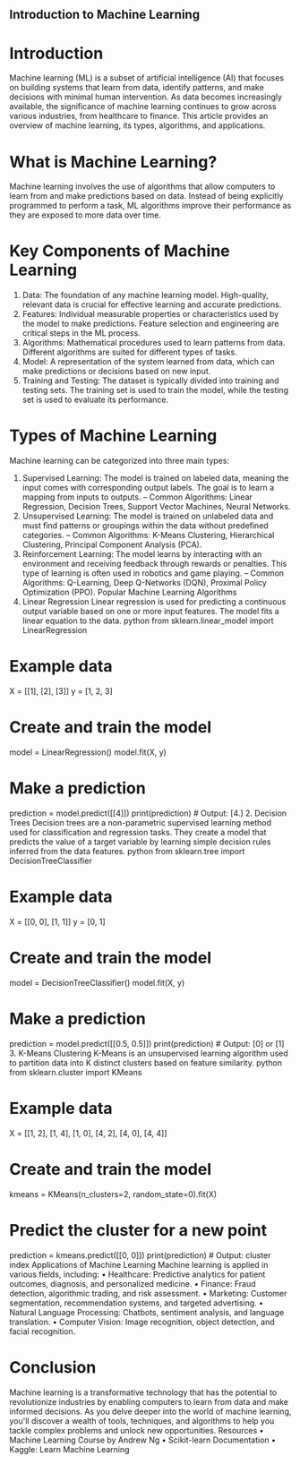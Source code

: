 ## Introduction to Machine Learning
# Introduction
Machine learning (ML) is a subset of artificial intelligence (AI) that focuses on building systems that learn from data, identify patterns, and make decisions with minimal human intervention. As data becomes increasingly available, the significance of machine learning continues to grow across various industries, from healthcare to finance. This article provides an overview of machine learning, its types, algorithms, and applications.
# What is Machine Learning?
Machine learning involves the use of algorithms that allow computers to learn from and make predictions based on data. Instead of being explicitly programmed to perform a task, ML algorithms improve their performance as they are exposed to more data over time.
# Key Components of Machine Learning
1.	Data: The foundation of any machine learning model. High-quality, relevant data is crucial for effective learning and accurate predictions.
2.	Features: Individual measurable properties or characteristics used by the model to make predictions. Feature selection and engineering are critical steps in the ML process.
3.	Algorithms: Mathematical procedures used to learn patterns from data. Different algorithms are suited for different types of tasks.
4.	Model: A representation of the system learned from data, which can make predictions or decisions based on new input.
5.	Training and Testing: The dataset is typically divided into training and testing sets. The training set is used to train the model, while the testing set is used to evaluate its performance.
# Types of Machine Learning
Machine learning can be categorized into three main types:
1.	Supervised Learning: The model is trained on labeled data, meaning the input comes with corresponding output labels. The goal is to learn a mapping from inputs to outputs.
–	Common Algorithms: Linear Regression, Decision Trees, Support Vector Machines, Neural Networks.
2.	Unsupervised Learning: The model is trained on unlabeled data and must find patterns or groupings within the data without predefined categories.
–	Common Algorithms: K-Means Clustering, Hierarchical Clustering, Principal Component Analysis (PCA).
3.	Reinforcement Learning: The model learns by interacting with an environment and receiving feedback through rewards or penalties. This type of learning is often used in robotics and game playing.
–	Common Algorithms: Q-Learning, Deep Q-Networks (DQN), Proximal Policy Optimization (PPO).
Popular Machine Learning Algorithms
1. Linear Regression
Linear regression is used for predicting a continuous output variable based on one or more input features. The model fits a linear equation to the data.
python
from sklearn.linear_model import LinearRegression

# Example data
X = [[1], [2], [3]]
y = [1, 2, 3]

# Create and train the model
model = LinearRegression()
model.fit(X, y)

# Make a prediction
prediction = model.predict([[4]])
print(prediction)  # Output: [4.]
2. Decision Trees
Decision trees are a non-parametric supervised learning method used for classification and regression tasks. They create a model that predicts the value of a target variable by learning simple decision rules inferred from the data features.
python
from sklearn.tree import DecisionTreeClassifier

# Example data
X = [[0, 0], [1, 1]]
y = [0, 1]

# Create and train the model
model = DecisionTreeClassifier()
model.fit(X, y)

# Make a prediction
prediction = model.predict([[0.5, 0.5]])
print(prediction)  # Output: [0] or [1]
3. K-Means Clustering
K-Means is an unsupervised learning algorithm used to partition data into K distinct clusters based on feature similarity.
python
from sklearn.cluster import KMeans

# Example data
X = [[1, 2], [1, 4], [1, 0], [4, 2], [4, 0], [4, 4]]

# Create and train the model
kmeans = KMeans(n_clusters=2, random_state=0).fit(X)

# Predict the cluster for a new point
prediction = kmeans.predict([[0, 0]])
print(prediction)  # Output: cluster index
Applications of Machine Learning
Machine learning is applied in various fields, including:
•	Healthcare: Predictive analytics for patient outcomes, diagnosis, and personalized medicine.
•	Finance: Fraud detection, algorithmic trading, and risk assessment.
•	Marketing: Customer segmentation, recommendation systems, and targeted advertising.
•	Natural Language Processing: Chatbots, sentiment analysis, and language translation.
•	Computer Vision: Image recognition, object detection, and facial recognition.
# Conclusion
Machine learning is a transformative technology that has the potential to revolutionize industries by enabling computers to learn from data and make informed decisions. As you delve deeper into the world of machine learning, you'll discover a wealth of tools, techniques, and algorithms to help you tackle complex problems and unlock new opportunities.
Resources
•	Machine Learning Course by Andrew Ng
•	Scikit-learn Documentation
•	Kaggle: Learn Machine Learning
